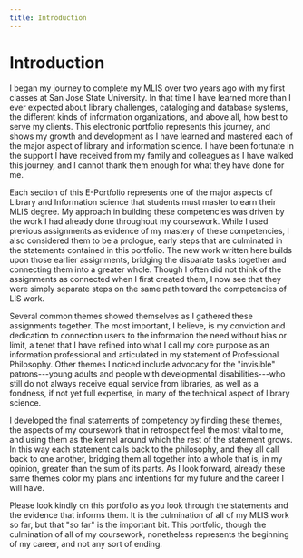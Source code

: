 ```yaml
---
title: Introduction
---
```


Introduction
============

I began my journey to complete my MLIS over two years ago with my first classes at San Jose State University.
In that time I have learned more than I ever expected about library challenges, cataloging and database systems, the different kinds of information organizations, and above all, how best to serve my clients.
This electronic portfolio represents this journey, and shows my growth and development as I have learned and mastered each of the major aspect of library and information science.
I have been fortunate in the support I have received from my family and colleagues as I have walked this journey, and I cannot thank them enough for what they have done for me.

Each section of this E-Portfolio represents one of the major aspects of Library and Information science that students must master to earn their MLIS degree.
My approach in building these competencies was driven by the work I had already done throughout my coursework.
While I used previous assignments as evidence of my mastery of these competencies, I also considered them to be a prologue, early steps that are culminated in the statements contained in this portfolio.
The new work written here builds upon those earlier assignments, bridging the disparate tasks together and connecting them into a greater whole.
Though I often did not think of the assignments as connected when I first created them, I now see that they were simply separate steps on the same path toward the competencies of LIS work.

Several common themes showed themselves as I gathered these assignments together.
The most important, I believe, is my conviction and dedication to connection users to the information the need without bias or limit, a tenet that I have refined into what I call my core purpose as an information professional and articulated in my statement of Professional Philosophy.
Other themes I noticed include advocacy for the "invisible" patrons---young adults and people with developmental disabilities---who still do not always receive equal service from libraries, as well as a fondness, if not yet full expertise, in many of the technical aspect of library science.

I developed the final statements of competency by finding these themes, the aspects of my coursework that in retrospect feel the most vital to me, and using them as the kernel around which the rest of the statement grows.
In this way each statement calls back to the philosophy, and they all call back to one another, bridging them all together into a whole that is, in my opinion, greater than the sum of its parts.
As I look forward, already these same themes color my plans and intentions for my future and the career I will have.

Please look kindly on this portfolio as you look through the statements and the evidence that informs them.
It is the culmination of all of my MLIS work so far, but that "so far" is the important bit.
This portfolio, though the culmination of all of my coursework, nonetheless represents the beginning of my career, and not any sort of ending.

